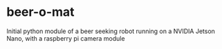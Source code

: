# beer-o-mat
Initial python module of a beer seeking robot running on a NVIDIA Jetson Nano, with a raspberry pi camera module
